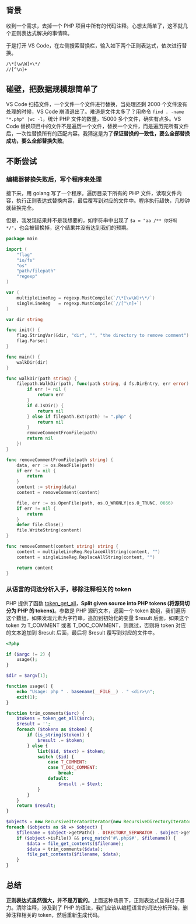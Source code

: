 
## 背景

收到一个需求，去掉一个 PHP 项目中所有的代码注释。心想太简单了，这不就几个正则表达式解决的事情嘛。

于是打开 VS Code，在左侧搜索替换栏，输入如下两个正则表达式，依次进行替换。

```bash
/\*[\w\W]+\*/
//[^\n]+
```

## 碰壁，把数据规模想简单了

VS Code 扫描文件，一个文件一个文件进行替换，当处理还剩 2000 个文件没有处理的时候，VS Code 崩溃退出了。难道是文件太多了？用命令 `find . -name "*.php" |wc -l`，统计 PHP 文件的数量，15000 多个文件，确实有点多。VS Code 替换项目中的文件不是遍历一个文件，替换一个文件，而是遍历完所有文件后，一次性替换所有的匹配内容。我猜这是为了<b>保证替换的一致性，要么全部替换成功，要么全部替换失败</b>。

## 不断尝试

### 编辑器替换失败后，写个程序来处理

接下来，用 golang 写了一个程序。遍历目录下所有的 PHP 文件，读取文件内容，执行正则表达式替换内容，最后覆写到对应的文件中。程序执行超快，几秒钟就替换完全。

但是，我发现结果并不是我想要的，如字符串中出现了 `$a = "aa /** 你好啊 */"`，也会被替换掉，这个结果并没有达到我们的预期。

```go
package main

import (
	"flag"
	"io/fs"
	"os"
	"path/filepath"
	"regexp"
)

var (
	multipleLineReg = regexp.MustCompile(`/\*[\w\W]+\*/`)
	singleLineReg   = regexp.MustCompile(`//[^\n]+`)
)

var dir string

func init() {
	flag.StringVar(&dir, "dir", "", "the directory to remove comment")
	flag.Parse()
}

func main() {
	walkDir(dir)
}

func walkDir(path string) {
	filepath.WalkDir(path, func(path string, d fs.DirEntry, err error) error {
		if err != nil {
			return err
		}
		if d.IsDir() {
			return nil
		} else if filepath.Ext(path) != ".php" {
			return nil
		}
		removeCommentFromFile(path)
		return nil
	})
}

func removeCommentFromFile(path string) {
	data, err := os.ReadFile(path)
	if err != nil {
		return
	}
	content := string(data)
	content = removeComment(content)

	file, err := os.OpenFile(path, os.O_WRONLY|os.O_TRUNC, 0666)
	if err != nil {
		return
	}
	defer file.Close()
	file.WriteString(content)
}

func removeComment(content string) string {
	content = multipleLineReg.ReplaceAllString(content, "")
	content = singleLineReg.ReplaceAllString(content, "")

	return content
}
```

### 从语言的词法分析入手，移除注释相关的 token

PHP 提供了函数 [token_get_all](https://www.php.net/manual/en/function.token-get-all.php)，<b>Split given source into PHP tokens (将源码切分为 PHP 的 tokens)</b>。参数是 PHP 源码文本，返回一个 token 数组，我们遍历这个数组，如果发现元素为字符串，追加到初始化的变量 $result 后面，如果这个 token 为 T_COMMENT 或者 T_DOC_COMMENT，则跳过，否则将 token 对应的文本追加到 $result 后面，最后将 $result 覆写到对应的文件中。

```php
<?php

if ($argc != 2) {
    usage();
}

$dir = $argv[1];

function usage() {
    echo "Usage: php " . basename(__FILE__) . " <dir>\n";
    exit(1);
}

function trim_comments($src) {
    $tokens = token_get_all($src);
    $result = '';
    foreach ($tokens as $token) {
        if (is_string($token)) {
            $result .= $token;
        } else {
            list($id, $text) = $token;
            switch ($id) {
                case T_COMMENT:
                case T_DOC_COMMENT:
                    break;
                default:
                    $result .= $text;
            }
        }
    }
    return $result;
}

$objects = new RecursiveIteratorIterator(new RecursiveDirectoryIterator($dir));
foreach ($objects as $k => $object) {
    $filename = $object->getPath() . DIRECTORY_SEPARATOR . $object->getFileName();
    if ($object->isFile() && preg_match('#\.php$#', $filename)) {
        $data = file_get_contents($filename);
        $data = trim_comments($data);
        file_put_contents($filename, $data);
    }
}
```

## 总结

<b>正则表达式虽然强大，并不是万能的</b>。上面这种场景下，正则表达式显得过于暴力。清除注释，涉及到了 PHP 的语法，我们应该从编程语言的词法分析开始，删掉注释相关的 token，然后重新生成代码。